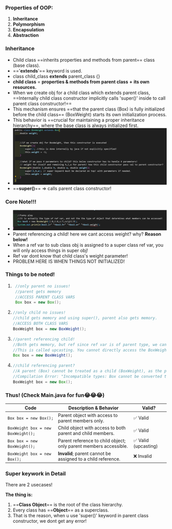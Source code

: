 ### Properties of OOP:
1. **Inheritance**
2. **Polymorphism**
3. **Encapsulation**
4. **Abstraction**

### Inheritance
- Child class ==inherits properties and methods from parent== class (base class).
- =='**extends**'== keyword is used.
- class child_class **extends** parent_class {}
- **child class** = **properties & methods from parent class** **+** **its own resources.**
- When we create obj for a child class which extends parent class, ==Internally child class constructor implicitly calls 'super()' inside to call parent class constructor!==
- This mechanism ensures ==that the parent class (Box) is fully initialized before the child class== (BoxWeight) starts its own initialization process.
- This behavior is ==crucial for maintaining a proper inheritance hierarchy==, where the base class is always initialized first.
- ![alt text](images/image8.png)
- ==**super()**== => calls parent class constructor!

### Core Note!!!
- ![alt text](images/image9.png)
- Parent referencing a child! here we cant access weight? why? **Reason below!**
- When a ref var to sub class obj is assigned to a super class ref var, you will only access things in super obj!
- Ref var dont know that child class's weight parameter!
- PROBLEM HERE IS WHEN THINGS NOT INITIALIZED!

### Things to be noted!
1. ```java
    //only parent no issues!
    //parent gets memory
    //ACCESS PARENT CLASS VARS
    Box box = new Box();
    ```

2.  ```java
    //only child no issues!
    //child gets memory and using super(), parent also gets memory.
    //ACCESS BOTH CLASS VARS
    BoxWeight box = new BoxWeight();
    ```

3.  ```java
    //parent referencing child!
    //Both gets memory, but ref since ref var is of parent type, we can only access parent class vars not the child's vars!
    //This is called upcasting. You cannot directly access the BoxWeight-specific members (like weight) without casting.
    Box box = new BoxWeight();
    ```

4.  ```java
    //child referencing parent?
    //A parent (Box) cannot be treated as a child (BoxWeight), as the parent lacks the additional members or behaviors of the child.
    //Compilation Error: "Incompatible types: Box cannot be converted to BoxWeight".
    BoxWeight box = new Box();
    ```
### Thus! (Check Main.java for fun😂😂😂)

| Code                        | Description & Behavior                                    | Valid?   |
|-----------------------------|----------------------------------------------------------|----------|
| `Box box = new Box();`      | Parent object with access to parent members only.         | ✅ Valid |
| `BoxWeight box = new BoxWeight();` | Child object with access to both parent and child members. | ✅ Valid |
| `Box box = new BoxWeight();`| Parent reference to child object; only parent members accessible. | ✅ Valid (upcasting) |
| `BoxWeight box = new Box();`| **Invalid**; parent cannot be assigned to a child reference. | ❌ Invalid |

### Super keywork in Detail
There are 2 usecases!

**The thing is:**
1. ==**Class Object**== is the root of the class hierarchy.
2. Every class has ==**Object**== as a superclass. 
3. That is the reason, when u use 'super()' keyword in parent class constructor, we dont get any error!